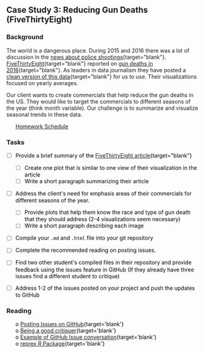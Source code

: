 





## Case Study 3: Reducing Gun Deaths (FiveThirtyEight) 
### Background 

The world is a dangerous place.  During 2015 and 2016 there was a lot of discussion in the [news about police shootings](http://www.cbsnews.com/pictures/controversial-police-shootings/){target="blank"}.  [FiveThirtyEight](https://fivethirtyeight.com/){target="blank"} reported on [gun deaths in 2016](https://fivethirtyeight.com/features/gun-deaths/){target="blank"}.  As leaders in data journalism they have posted a [clean version of this data](https://github.com/fivethirtyeight/guns-data){target="blank"} for us to use. Their visualizations focused on yearly averages.  

Our client wants to create commercials that help reduce the gun deaths in the US.  They would like to target the commercials to different seasons of the year (think month variable). Our challenge is to summarize and visualize seasonal trends in these data.


 * [Homework Schedule](../homework_schedule.html)






### Tasks


<style>
ul {
   color: black;
   list-style-type: none;
   list-style-position: outside;

}

</style>


* [ ] Provide a brief summary of the [FiveThirtyEight article](https://fivethirtyeight.com/features/gun-deaths/){target="blank"}
    * [ ] Create one plot that is similar to one view of their visualization in the article
    * [ ] Write a short paragraph summarizing their article
* [ ] Address the client's need for emphasis areas of their commercials for different seasons of the year.
    * [ ] Provide plots that help them know the race and type of gun death that they should address (2-4 visualizations seem necessary)
    * [ ] Write a short paragraph describing each image
* [ ] Compile your `.md` and `.html` file into your git repository
* [ ] Complete the recommended reading on posting issues.
* [ ] Find two other student's compiled files in their repository and provide feedback using the issues feature in GitHub (If they already have three issues find a different student to critique)
* [ ] Address 1-2 of the issues posted on your project and push the updates to GitHub


### Reading

* o [Posting Issues on GitHub](https://guides.github.com/features/issues/){target='blank'}
* o [Being a good critiquer](https://sifterapp.com/blog/2012/08/tips-for-effectively-reporting-bugs-and-issues/){target='blank'}
* o [Example of GitHub Issue conversation](https://github.com/STAT545-UBC/Discussion/issues/387){target='blank'}
* o [reprex R Package](https://github.com/tidyverse/reprex#what-is-a-reprex){target='blank'}







